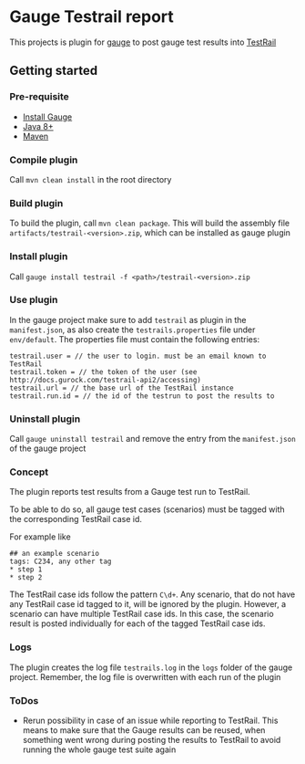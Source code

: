 # Gauge Testrail report

This projects is plugin for [gauge](http://getgauge.io) to post gauge test results into [TestRail](http://http://www.gurock.com/testrail/)

## Getting started

### Pre-requisite

- [Install Gauge](https://docs.gauge.org/installing.html#installation)
- [Java 8+](https://www.java.com/en/download/index.jsp)
- [Maven](https://maven.apache.org/install.html)

### Compile plugin
Call `mvn clean install` in the root directory

### Build plugin
To build the plugin, call `mvn clean package`.
This will build the assembly file `artifacts/testrail-<version>.zip`, which can be installed as gauge plugin

### Install plugin
Call `gauge install testrail -f <path>/testrail-<version>.zip`

### Use plugin
In the gauge project make sure to add `testrail` as plugin in the `manifest.json`, as also create the `testrails.properties` file under `env/default`.
The properties file must contain the following entries:
```
testrail.user = // the user to login. must be an email known to TestRail
testrail.token = // the token of the user (see http://docs.gurock.com/testrail-api2/accessing)
testrail.url = // the base url of the TestRail instance
testrail.run.id = // the id of the testrun to post the results to
```

### Uninstall plugin
Call `gauge uninstall testrail` and remove the entry from the `manifest.json` of the gauge project

### Concept
The plugin reports test results from a Gauge test run to TestRail.

To be able to do so, all gauge test cases (scenarios) must be tagged with the corresponding TestRail case id.

For example like
```
## an example scenario
tags: C234, any other tag
* step 1
* step 2
```
The TestRail case ids follow the pattern `C\d+`.
Any scenario, that do not have any TestRail case id tagged to it, will be ignored by the plugin. However, a scenario can have multiple TestRail case ids.
In this case, the scenario result is posted individually for each of the tagged TestRail case ids.

### Logs
The plugin creates the log file `testrails.log` in the `logs` folder of the gauge project. Remember, the log file is overwritten with each run of the plugin

### ToDos
- Rerun possibility in case of an issue while reporting to TestRail. This means to make sure that the Gauge results can be reused,
when something went wrong during posting the results to TestRail to avoid running the whole gauge test suite again
